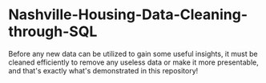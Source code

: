 # Nashville-Housing-Data-Cleaning-through-SQL
Before any new data can be utilized to gain some useful insights, it must be cleaned efficiently to remove any useless data or make it more presentable, and that's exactly what's demonstrated in this repository!
